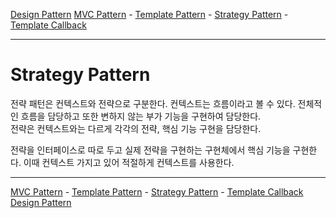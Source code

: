 [Design Pattern](../README.md)
[MVC Pattern](../a__mvc-pattern/README.md) - [Template Pattern](../b__template-pattern/README.md) - [Strategy Pattern](./README.md) - [Template Callback](../d__template-callback-pattern/README.md)

---

# Strategy Pattern

전략 패턴은 컨텍스트와 전략으로 구분한다. 컨텍스트는 흐름이라고 볼 수 있다. 전체적인 흐름을 담당하고 또한 변하지 않는 부가 기능을 구현하여 담당한다.  
전략은 컨텍스트와는 다르게 각각의 전략, 핵심 기능 구현을 담당한다. 

전략을 인터페이스로 따로 두고 실제 전략을 구현하는 구현체에서 핵심 기능을 구현한다. 이때 컨텍스트 가지고 있어 적절하게 컨텍스트를 사용한다.

---

[MVC Pattern](../a__mvc-pattern/README.md) - [Template Pattern](../b__template-pattern/README.md) - [Strategy Pattern](./README.md) - [Template Callback](../d__template-callback-pattern/README.md)    
[Design Pattern](../README.md)
